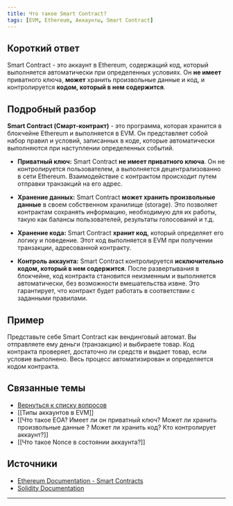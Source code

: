```yaml
---
title: Что такое Smart Contract?
tags: [EVM, Ethereum, Аккаунты, Smart Contract]
---
```


## Короткий ответ

Smart Contract - это аккаунт в Ethereum, содержащий код, который выполняется автоматически при определенных условиях. Он **не имеет** приватного ключа, **может** хранить произвольные данные и код, и контролируется **кодом, который в нем содержится**.


## Подробный разбор

**Smart Contract (Смарт-контракт)**  - это программа, которая хранится в блокчейне Ethereum и выполняется в EVM. Он представляет собой набор правил и условий, записанных в коде, которые автоматически выполняются при наступлении определенных событий.

* **Приватный ключ:** Smart Contract **не имеет приватного ключа**.  Он не контролируется пользователем, а выполняется децентрализованно в сети Ethereum.  Взаимодействие с контрактом происходит путем отправки транзакций на его адрес.

* **Хранение данных:** Smart Contract **может хранить произвольные данные** в своем собственном хранилище (storage).  Это позволяет контрактам сохранять информацию, необходимую для их работы, такую как балансы пользователей, результаты голосований и т.д.

* **Хранение кода:** Smart Contract **хранит код**, который определяет его логику и поведение.  Этот код выполняется в EVM при получении транзакции, адресованной контракту.

* **Контроль аккаунта:** Smart Contract контролируется **исключительно кодом, который в нем содержится**.  После развертывания в блокчейне, код контракта становится неизменным и выполняется автоматически, без возможности вмешательства извне.  Это гарантирует, что контракт будет работать в соответствии с заданными правилами.


## Пример

Представьте себе Smart Contract как вендинговый автомат.  Вы отправляете ему деньги (транзакцию) и выбираете товар.  Код контракта проверяет, достаточно ли средств и выдает товар, если условие выполнено.  Весь процесс автоматизирован и определяется кодом контракта.


## Связанные темы

* [Вернуться к списку вопросов](4.%20Список%20вопросов.md)
* [[Типы аккаунтов в EVM]]
* [[Что такое EOA? Имеет ли он приватный ключ? Может ли хранить произвольные данные ? Может ли хранить код? Кто контролирует аккаунт?]]
* [[Что такое Nonce в состоянии аккаунта?]]


## Источники

* [Ethereum Documentation - Smart Contracts](https://ethereum.org/en/developers/docs/smart-contracts/)
* [Solidity Documentation](https://docs.soliditylang.org/)



---